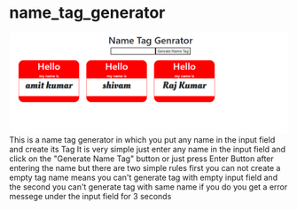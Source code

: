# name_tag_generator

![](img/ss1.png)
This is a name tag generator in which you put any name in the input field and create its Tag
It is very simple just enter any name in the input field and click on the "Generate Name Tag" button
or just press Enter Button after entering the name
but there are two simple rules
first you can not create a empty tag name means you can't generate tag with empty input field
and the second you can't generate tag with same name
if you do you get a error messege under the input field for 3 seconds
